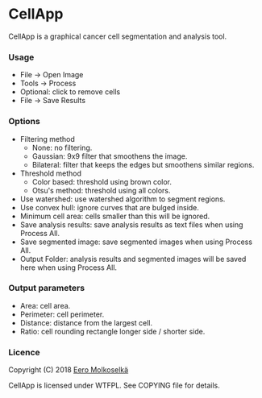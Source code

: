 # CellApp
CellApp is a graphical cancer cell segmentation and analysis tool.

### Usage
- File -> Open Image
- Tools -> Process
- Optional: click to remove cells
- File -> Save Results

### Options
 * Filtering method
   * None: no filtering.
   * Gaussian: 9x9 filter that smoothens the image.
   * Bilateral: filter that keeps the edges but smoothens similar regions.
 * Threshold method
   * Color based: threshold using brown color.
   * Otsu's method: threshold using all colors.
 * Use watershed: use watershed algorithm to segment regions.
 * Use convex hull: ignore curves that are bulged inside.
 * Minimum cell area: cells smaller than this will be ignored.
 * Save analysis results: save analysis results as text files when using Process All.
 * Save segmented image: save segmented images when using Process All.
 * Output Folder: analysis results and segmented images will be saved here when using Process All.

### Output parameters
 * Area: cell area.
 * Perimeter: cell perimeter.
 * Distance: distance from the largest cell.
 * Ratio: cell rounding rectangle longer side / shorter side.

### Licence
Copyright (C) 2018 [Eero Molkoselkä](mailto:eero.molkoselka@gmail.com)

CellApp is licensed under WTFPL. See COPYING file for details.
